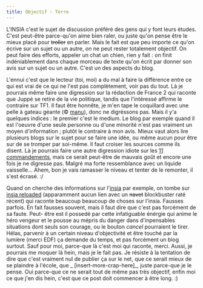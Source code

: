 ```yaml
---
title: Objectif : Terre
---
```


L'INSIA c'est le sujet de discussion préféré des gens qui y font leurs études.
C'est peut-être parce-qu'on aime bien raler, ou juste qu'on pense être le
mieux placé pour <s>troller</s> en parler. Mais le fait est que peu importe ce
qu'on écrive sur un sujet ou un autre, on ne peut rester totalement objectif.
On peut faire des efforts, appeler un chat un chien, rien y fait : on finit
indéniablement dans chaque morceau de texte qu'on écrit par donner son avis
sur un sujet ou un autre. C'est un des aspects du blog.

L'ennui c'est que le lecteur (toi, moi) a du mal à faire la différence entre
ce qui est vrai de ce qui ne l'est pas complètement, voir pas du tout. Là je
pourrais même faire une digression sur la rédaction de France 2 qui raconte
que Juppé se retire de la vie politique, tandis que l'intéressé affirme le
contraire sur TF1. Il faut être honnête, je m'en tape le coquillard avec une
pelle à gateau géante (© [manu](http://manu.all-3rd.net/blog/)), donc ne
digréssons pas. Mais il y'a quelques indices : le premier c'est le medium. Le
blog par exemple quand il est l'oeuvre d'une seule personne ou d'une minorité
n'est pas vraiment un moyen d'information ; plutôt le contraire à mon avis.
Mieux vaut alors lire plusieurs blogs sur le sujet pour se faire une idée, ou
même aucun pour être sur de se tromper par soi-même. Il faut croiser les
sources comme ils disent. Là je pourrais faire une autre digression idiote sur
les [11
commandements](http://www.allocine.fr/film/fichefilm_gen_cfilm=51366.html),
mais ce serait peut-être de mauvais goût et encore une fois je ne digresse
pas. Malgré ma forte ressemblance avec un liquide vaisselle... Ahem, bon je
vais ramasser le niveau et tenter de le remonter, il s'est écrasé. :/

Quand on cherche des informations sur l'[insia](http://www.insia.org) par
exemple, on tombe sur [insia reloaded](http://koffi.christophe.free.fr/insia/)
(apparamment aucun lien avec un <s>navet</s> blockbuster raté récent) qui
raconte beaucoup beaucoup de choses sur l'insia. Fausses parfois. En fait
fausses souvent, mais il faut dire que c'est pas forcément de sa faute. Peut-
être est il possedé par cette infatiguable énérgie qui anime le héro vengeur
et le pousse au mépris du danger dans d'inpensables situations dont seuls son
courage, ou le bouton _cancel_ pourraient le tirer. Hélas, parvenir à un
certain niveau d'objectivité et être touché par la lumière (merci EDF) ça
demande du temps, et pas forcément un blog surtout. Sauf pour moi, parce-que
là c'est moi qui raconte, merci. Aussi, je pourrais me moquer là hein, mais je
le fait pas. Je résiste à la tentation de dire que c'est vraiment nul de
publier ça sur le net, que ce serait mieux de se plaindre à l'école, que _
[insert-more-crap-here]_, juste parce-que je le pense. Oui parce-que ce ne
serait tout de même pas très objectif, enfin moi ce que j'en dis hein, c'est
que ce post doit commencer à être long. :)

